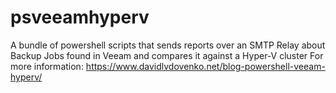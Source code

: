 # psveeamhyperv
A bundle of powershell scripts that sends reports over an SMTP Relay about Backup Jobs found in Veeam and compares it against a Hyper-V cluster
For more information: https://www.davidlvdovenko.net/blog-powershell-veeam-hyperv/
